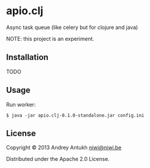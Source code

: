 # apio.clj

Async task queue (like celery but for clojure and java)

NOTE: this project is an experiment.

## Installation

TODO

## Usage

Run worker:

    $ java -jar apio.clj-0.1.0-standalone.jar config.ini

## License

Copyright © 2013 Andrey Antukh <niwi@niwi.be>

Distributed under the Apache 2.0 License.
